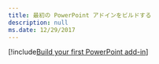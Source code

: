 ```yaml
---
title: 最初の PowerPoint アドインをビルドする
description: null
ms.date: 12/29/2017
---
```


[!include[Build your first PowerPoint add-in](../includes/file-get-started-powerpoint.md)]